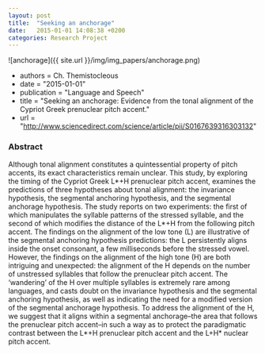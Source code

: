 ```yaml
---
layout: post
title:  "Seeking an anchorage"
date:   2015-01-01 14:08:38 +0200
categories: Research Project
---
```

![anchorage]({{ site.url }}/img/img_papers/anchorage.png)

- authors = Ch. Themistocleous
- date = "2015-01-01"
- publication = "Language and Speech"
- title = "Seeking an anchorage: Evidence from the tonal alignment of the Cypriot Greek prenuclear pitch accent."
- url = "http://www.sciencedirect.com/science/article/pii/S0167639316303132"


### Abstract
Although tonal alignment constitutes a quintessential property of pitch accents, its exact characteristics remain unclear. This study, by exploring the timing of the Cypriot Greek L*+H prenuclear pitch accent, examines the predictions of three hypotheses about tonal alignment: the invariance hypothesis, the segmental anchoring hypothesis, and the segmental anchorage hypothesis. The study reports on two experiments: the first of which manipulates the syllable patterns of the stressed syllable, and the second of which modifies the distance of the L*+H from the following pitch accent. The findings on the alignment of the low tone (L) are illustrative of the segmental anchoring hypothesis predictions: the L persistently aligns inside the onset consonant, a few milliseconds before the stressed vowel. However, the findings on the alignment of the high tone (H) are both intriguing and unexpected: the alignment of the H depends on the number of unstressed syllables that follow the prenuclear pitch accent. The ‘wandering’ of the H over multiple syllables is extremely rare among languages, and casts doubt on the invariance hypothesis and the segmental anchoring hypothesis, as well as indicating the need for a modified version of the segmental anchorage hypothesis. To address the alignment of the H, we suggest that it aligns within a segmental anchorage–the area that follows the prenuclear pitch accent–in such a way as to protect the paradigmatic contrast between the L*+H prenuclear pitch accent and the L+H* nuclear pitch accent.
